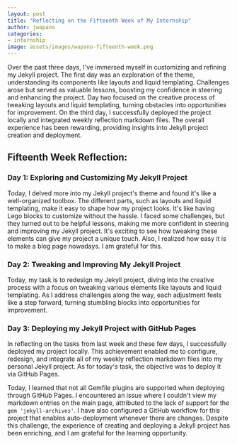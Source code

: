 ```yaml
---
layout: post
title: "Reflecting on the Fifteenth Week of My Internship"
author: jwapano
categories: 
- internship
image: assets/images/wapano-fifteenth-week.png
---
```

Over the past three days, I've immersed myself in customizing and refining my Jekyll project. The first day was an exploration of the theme, understanding its components like layouts and liquid templating. Challenges arose but served as valuable lessons, boosting my confidence in steering and enhancing the project. Day two focused on the creative process of tweaking layouts and liquid templating, turning obstacles into opportunities for improvement. On the third day, I successfully deployed the project locally and integrated weekly reflection markdown files. The overall experience has been rewarding, providing insights into Jekyll project creation and deployment.

## Fifteenth Week Reflection:

### Day 1: Exploring and Customizing My Jekyll Project

Today, I delved more into my Jekyll project's theme and found it's like a well-organized toolbox. The different parts, such as layouts and liquid templating, make it easy to shape how my project looks. It's like having Lego blocks to customize without the hassle. I faced some challenges, but they turned out to be helpful lessons, making me more confident in steering and improving my Jekyll project. It's exciting to see how tweaking these elements can give my project a unique touch. Also, I realized how easy it is to make a blog page nowadays. I am grateful for this.

### Day 2:  Tweaking and Improving My Jekyll Project

Today, my task is to redesign my Jekyll project, diving into the creative process with a focus on tweaking various elements like layouts and liquid templating. As I address challenges along the way, each adjustment feels like a step forward, turning stumbling blocks into opportunities for improvement.


### Day 3: Deploying my Jekyll Project with GitHub Pages

In reflecting on the tasks from last week and these few days, I successfully deployed my project locally. This achievement enabled me to configure, redesign, and integrate all of my weekly reflection markdown files into my personal Jekyll project. As for today's task, the objective was to deploy it via GitHub Pages.

Today, I learned that not all Gemfile plugins are supported when deploying through GitHub Pages. I encountered an issue where I couldn't view my markdown entries on the main page, attributed to the lack of support for the `gem 'jekyll-archives'`. I have also configured a GitHub workflow for this project that enables auto-deployment whenever there are changes. Despite this challenge, the experience of creating and deploying a Jekyll project has been enriching, and I am grateful for the learning opportunity.




